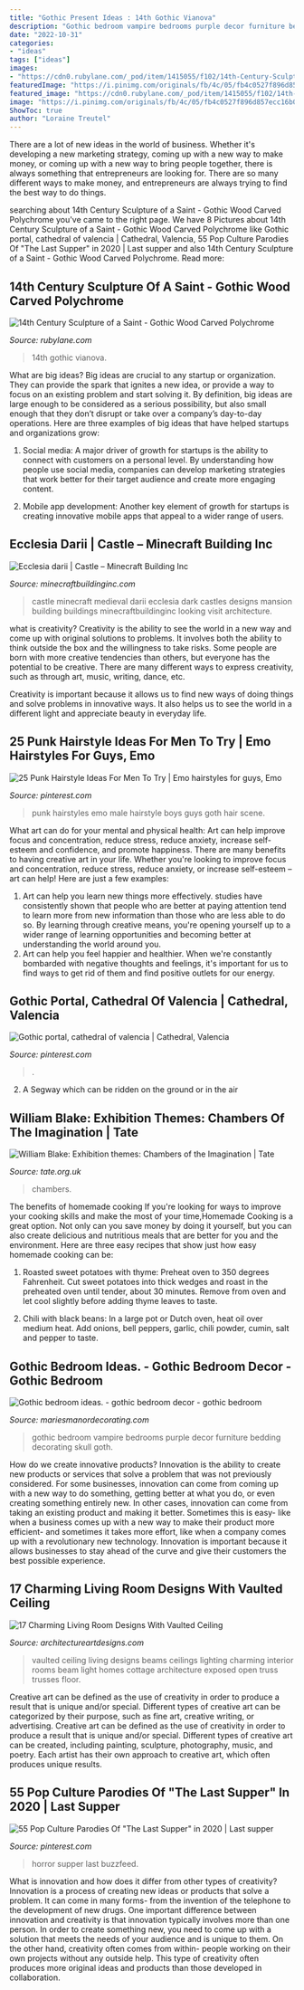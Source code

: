 ```yaml
---
title: "Gothic Present Ideas : 14th Gothic Vianova"
description: "Gothic bedroom vampire bedrooms purple decor furniture bedding decorating skull goth"
date: "2022-10-31"
categories:
- "ideas"
tags: ["ideas"]
images:
- "https://cdn0.rubylane.com/_pod/item/1415055/f102/14th-Century-Sculpture-Saint-Gothic-Wood-full-5-2048-44.jpg"
featuredImage: "https://i.pinimg.com/originals/fb/4c/05/fb4c0527f896d857ecc16b0f0cc4163e.jpg"
featured_image: "https://cdn0.rubylane.com/_pod/item/1415055/f102/14th-Century-Sculpture-Saint-Gothic-Wood-full-5-2048-44.jpg"
image: "https://i.pinimg.com/originals/fb/4c/05/fb4c0527f896d857ecc16b0f0cc4163e.jpg"
ShowToc: true
author: "Loraine Treutel"
---
```



There are a lot of new ideas in the world of business. Whether it's developing a new marketing strategy, coming up with a new way to make money, or coming up with a new way to bring people together, there is always something that entrepreneurs are looking for. There are so many different ways to make money, and entrepreneurs are always trying to find the best way to do things.

	

		
searching about 14th Century Sculpture of a Saint - Gothic Wood Carved Polychrome you've came to the right page. We have 8 Pictures about 14th Century Sculpture of a Saint - Gothic Wood Carved Polychrome like Gothic portal, cathedral of valencia | Cathedral, Valencia, 55 Pop Culture Parodies Of &quot;The Last Supper&quot; in 2020 | Last supper and also 14th Century Sculpture of a Saint - Gothic Wood Carved Polychrome. Read more:
		
    
## 14th Century Sculpture Of A Saint - Gothic Wood Carved Polychrome

<img loading=lazy src="https://cdn0.rubylane.com/_pod/item/1415055/f102/14th-Century-Sculpture-Saint-Gothic-Wood-full-5-2048-44.jpg" onerror="this.onerror=null;this.src='https://tse3.mm.bing.net/th?id=OIP.FS7A5yful45-c2IHFCoHDwHaSb&amp;pid=15.1';" alt="14th Century Sculpture of a Saint - Gothic Wood Carved Polychrome">

_Source: rubylane.com_

>14th gothic vianova. 

	

What are big ideas?
Big ideas are crucial to any startup or organization. They can provide the spark that ignites a new idea, or provide a way to focus on an existing problem and start solving it. By definition, big ideas are large enough to be considered as a serious possibility, but also small enough that they don’t disrupt or take over a company’s day-to-day operations. Here are three examples of big ideas that have helped startups and organizations grow:
1. Social media: A major driver of growth for startups is the ability to connect with customers on a personal level. By understanding how people use social media, companies can develop marketing strategies that work better for their target audience and create more engaging content.

2. Mobile app development: Another key element of growth for startups is creating innovative mobile apps that appeal to a wider range of users.

    
## Ecclesia Darii | Castle – Minecraft Building Inc

<img loading=lazy src="https://minecraftbuildinginc.com/wp-content/uploads/2013/10/Ecclesia-darii-Minecraft-castle-ideas-8.jpg" onerror="this.onerror=null;this.src='https://tse3.mm.bing.net/th?id=OIP.hp36tzCZvGkO40T8JvSMIgHaEK&amp;pid=15.1';" alt="Ecclesia darii | Castle – Minecraft Building Inc">

_Source: minecraftbuildinginc.com_

>castle minecraft medieval darii ecclesia dark castles designs mansion building buildings minecraftbuildinginc looking visit architecture. 

	

what is creativity?
Creativity is the ability to see the world in a new way and come up with original solutions to problems. It involves both the ability to think outside the box and the willingness to take risks.
Some people are born with more creative tendencies than others, but everyone has the potential to be creative. There are many different ways to express creativity, such as through art, music, writing, dance, etc.

Creativity is important because it allows us to find new ways of doing things and solve problems in innovative ways. It also helps us to see the world in a different light and appreciate beauty in everyday life.

    
## 25 Punk Hairstyle Ideas For Men To Try | Emo Hairstyles For Guys, Emo

<img loading=lazy src="https://i.pinimg.com/originals/1e/ff/de/1effde6cf8231b539c7d9cb7f250d3a2.jpg" onerror="this.onerror=null;this.src='https://tse2.mm.bing.net/th?id=OIP.ko3KosRhOx9WrJTLbdyChwHaLE&amp;pid=15.1';" alt="25 Punk Hairstyle Ideas For Men To Try | Emo hairstyles for guys, Emo">

_Source: pinterest.com_

>punk hairstyles emo male hairstyle boys guys goth hair scene. 

	

What art can do for your mental and physical health: Art can help improve focus and concentration, reduce stress, reduce anxiety, increase self-esteem and confidence, and promote happiness.
There are many benefits to having creative art in your life. Whether you're looking to improve focus and concentration, reduce stress, reduce anxiety, or increase self-esteem – art can help! Here are just a few examples: 
1. Art can help you learn new things more effectively. studies have consistently shown that people who are better at paying attention tend to learn more from new information than those who are less able to do so. By learning through creative means, you're opening yourself up to a wider range of learning opportunities and becoming better at understanding the world around you. 
2. Art can help you feel happier and healthier. When we're constantly bombarded with negative thoughts and feelings, it's important for us to find ways to get rid of them and find positive outlets for our energy.

    
## Gothic Portal, Cathedral Of Valencia | Cathedral, Valencia

<img loading=lazy src="https://i.pinimg.com/originals/fb/4c/05/fb4c0527f896d857ecc16b0f0cc4163e.jpg" onerror="this.onerror=null;this.src='https://tse4.mm.bing.net/th?id=OIP.Dmah_AKPqLsUeCgsmzv5HQAAAA&amp;pid=15.1';" alt="Gothic portal, cathedral of valencia | Cathedral, Valencia">

_Source: pinterest.com_

>. 

	

2. A Segway which can be ridden on the ground or in the air

    
## William Blake: Exhibition Themes: Chambers Of The Imagination | Tate

<img loading=lazy src="https://www.tate.org.uk/sites/default/files/styles/width-1200/public/1854890877_776145936001_vs-775926505001.jpg" onerror="this.onerror=null;this.src='https://tse1.mm.bing.net/th?id=OIP.AGNtaqm4tMMh7jvUfLZqHwHaEI&amp;pid=15.1';" alt="William Blake: Exhibition themes: Chambers of the Imagination | Tate">

_Source: tate.org.uk_

>chambers. 

	

The benefits of homemade cooking
If you're looking for ways to improve your cooking skills and make the most of your time,Homemade Cooking is a great option. Not only can you save money by doing it yourself, but you can also create delicious and nutritious meals that are better for you and the environment. Here are three easy recipes that show just how easy homemade cooking can be: 
1. Roasted sweet potatoes with thyme: Preheat oven to 350 degrees Fahrenheit. Cut sweet potatoes into thick wedges and roast in the preheated oven until tender, about 30 minutes. Remove from oven and let cool slightly before adding thyme leaves to taste. 

2. Chili with black beans: In a large pot or Dutch oven, heat oil over medium heat. Add onions, bell peppers, garlic, chili powder, cumin, salt and pepper to taste.

    
## Gothic Bedroom Ideas. - Gothic Bedroom Decor - Gothic Bedroom

<img loading=lazy src="http://mariesmanordecorating.com/gothic/gothic_bedrooms_vampire_bedroom_ideas.jpg" onerror="this.onerror=null;this.src='https://tse2.mm.bing.net/th?id=OIP.NNrnZWTMmn0bnYeNXeaIVgHaHy&amp;pid=15.1';" alt="Gothic bedroom ideas. - gothic bedroom decor - gothic bedroom">

_Source: mariesmanordecorating.com_

>gothic bedroom vampire bedrooms purple decor furniture bedding decorating skull goth. 

	

How do we create innovative products?
Innovation is the ability to create new products or services that solve a problem that was not previously considered. For some businesses, innovation can come from coming up with a new way to do something, getting better at what you do, or even creating something entirely new. In other cases, innovation can come from taking an existing product and making it better. Sometimes this is easy- like when a business comes up with a new way to make their product more efficient- and sometimes it takes more effort, like when a company comes up with a revolutionary new technology. Innovation is important because it allows businesses to stay ahead of the curve and give their customers the best possible experience.

    
## 17 Charming Living Room Designs With Vaulted Ceiling

<img loading=lazy src="http://www.architectureartdesigns.com/wp-content/uploads/2016/06/4-16.jpg" onerror="this.onerror=null;this.src='https://tse3.mm.bing.net/th?id=OIP.5TGrPZHXk6n-Pe_vAUWhHQHaKc&amp;pid=15.1';" alt="17 Charming Living Room Designs With Vaulted Ceiling">

_Source: architectureartdesigns.com_

>vaulted ceiling living designs beams ceilings lighting charming interior rooms beam light homes cottage architecture exposed open truss trusses floor. 

	

Creative art can be defined as the use of creativity in order to produce a result that is unique and/or special. Different types of creative art can be categorized by their purpose, such as fine art, creative writing, or advertising.
Creative art can be defined as the use of creativity in order to produce a result that is unique and/or special. Different types of creative art can be created, including painting, sculpture, photography, music, and poetry. Each artist has their own approach to creative art, which often produces unique results.

    
## 55 Pop Culture Parodies Of &quot;The Last Supper&quot; In 2020 | Last Supper

<img loading=lazy src="https://i.pinimg.com/originals/fe/cb/ba/fecbbad9318fcca7f4c2e64cea815848.jpg" onerror="this.onerror=null;this.src='https://tse1.mm.bing.net/th?id=OIP.r95lupmVvlOPEImZzHctGQHaEG&amp;pid=15.1';" alt="55 Pop Culture Parodies Of &quot;The Last Supper&quot; in 2020 | Last supper">

_Source: pinterest.com_

>horror supper last buzzfeed. 

	

What is innovation and how does it differ from other types of creativity?
Innovation is a process of creating new ideas or products that solve a problem. It can come in many forms- from the invention of the telephone to the development of new drugs. 
One important difference between innovation and creativity is that innovation typically involves more than one person. In order to create something new, you need to come up with a solution that meets the needs of your audience and is unique to them. On the other hand, creativity often comes from within- people working on their own projects without any outside help. This type of creativity often produces more original ideas and products than those developed in collaboration.

